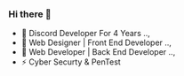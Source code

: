 ### Hi there 👋

- 🌠 Discord Developer For 4 Years ..,
- 🤍 Web Designer | Front End Developer ..,
- 🧪 Web Developer | Back End Developer ..,
- ⚡ Cyber Securty & PenTest
